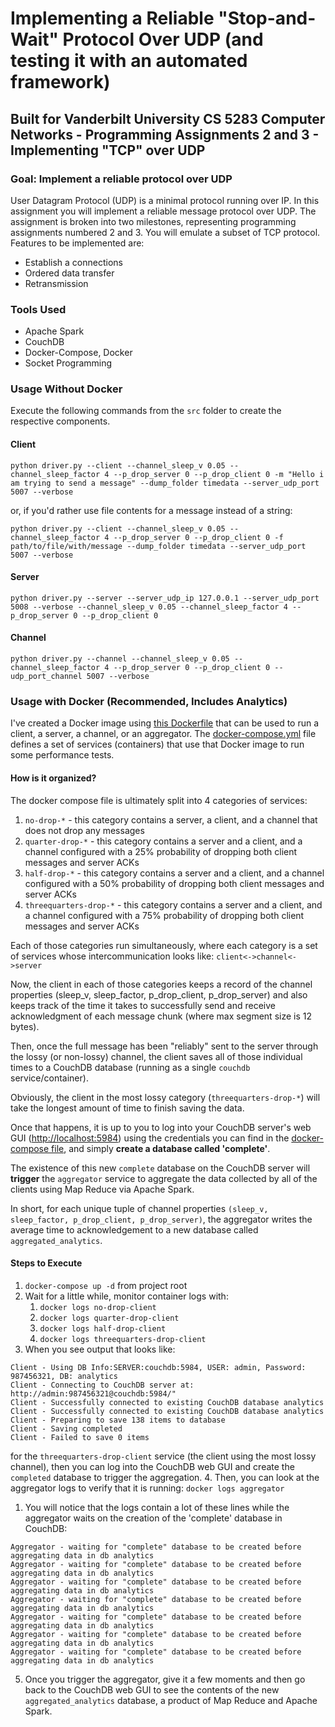 # Implementing a Reliable "Stop-and-Wait" Protocol Over UDP (and testing it with an automated framework)
## Built for Vanderbilt University CS 5283 Computer Networks - Programming Assignments 2 and 3 - Implementing "TCP" over UDP
### Goal: Implement a reliable protocol over UDP
User Datagram Protocol (UDP) is a minimal protocol running over IP. In this assignment you will implement a reliable message protocol over UDP. The assignment is broken into two milestones, representing programming assignments numbered 2 and 3. You will emulate a subset of TCP protocol. Features to be implemented are:
- Establish a connections
- Ordered data transfer
- Retransmission

### Tools Used
* Apache Spark
* CouchDB
* Docker-Compose, Docker
* Socket Programming

### Usage Without Docker
Execute the following commands from the `src` folder to create the respective components.
#### Client
```
python driver.py --client --channel_sleep_v 0.05 --channel_sleep_factor 4 --p_drop_server 0 --p_drop_client 0 -m "Hello i am trying to send a message" --dump_folder timedata --server_udp_port 5007 --verbose
```

or, if you'd rather use file contents for a message instead of a string:

```
python driver.py --client --channel_sleep_v 0.05 --channel_sleep_factor 4 --p_drop_server 0 --p_drop_client 0 -f path/to/file/with/message --dump_folder timedata --server_udp_port 5007 --verbose
```
#### Server
```
python driver.py --server --server_udp_ip 127.0.0.1 --server_udp_port 5008 --verbose --channel_sleep_v 0.05 --channel_sleep_factor 4 --p_drop_server 0 --p_drop_client 0
```
#### Channel
```
python driver.py --channel --channel_sleep_v 0.05 --channel_sleep_factor 4 --p_drop_server 0 --p_drop_client 0 --udp_port_channel 5007 --verbose
```


### Usage with Docker (Recommended, Includes Analytics)
I've created a Docker image using [this Dockerfile](Dockerfile) that can be used to run a client, a server, a channel, or an aggregator. The [docker-compose.yml](docker-compose.yml) file defines a set of services (containers) that use that Docker image to run some performance tests.
#### How is it organized?
The docker compose file is ultimately split into 4 categories of services:
1. `no-drop-*` - this category contains a server, a client, and a channel that does not drop any messages
2. `quarter-drop-*` - this category contains a server and a client, and a channel configured with a 25% probability of dropping both client messages and server ACKs
3. `half-drop-*` - this category contains a server and a client, and a channel configured with a 50% probability of dropping both client messages and server ACKs
4. `threequarters-drop-*` - this category contains a server and a client, and a channel configured with a 75% probability of dropping both client messages and server ACKs

Each of those categories run simultaneously, where each category is a set of services whose intercommunication looks like: `client<->channel<->server`

Now, the client in each of those categories keeps a record of the channel properties (sleep_v, sleep_factor, p_drop_client, p_drop_server) and also keeps track of the time it takes to successfully send and receive acknowledgment of each message chunk (where max segment size is 12 bytes).

Then, once the full message has been "reliably" sent to the server through the lossy (or non-lossy) channel, the client saves all of those individual times to a CouchDB database (running as a single `couchdb` service/container).

Obviously, the client in the most lossy category (`threequarters-drop-*`) will take the longest amount of time to finish saving the data.

Once that happens, it is up to you to log into your CouchDB server's web GUI ([http://localhost:5984](http://localhost:5984)) using the credentials you can find in the [docker-compose file](docker-compose.yml), and simply **create a database called 'complete'**.

The existence of this new `complete` database on the CouchDB server will **trigger** the `aggregator` service to aggregate the data collected by all of the clients using Map Reduce via Apache Spark.

In short, for each unique tuple of channel properties `(sleep_v, sleep_factor, p_drop_client, p_drop_server)`, the aggregator writes the average time to acknowledgement to a new database called `aggregated_analytics`.

#### Steps to Execute
1. `docker-compose up -d` from project root
2. Wait for a little while, monitor container logs with:
   1. `docker logs no-drop-client`
   2. `docker logs quarter-drop-client`
   3. `docker logs half-drop-client`
   4. `docker logs threequarters-drop-client`
3. When you see output that looks like:
```
Client - Using DB Info:SERVER:couchdb:5984, USER: admin, Password: 987456321, DB: analytics
Client - Connecting to CouchDB server at: http://admin:987456321@couchdb:5984/"
Client - Successfully connected to existing CouchDB database analytics
Client - Successfully connected to existing CouchDB database analytics
Client - Preparing to save 138 items to database
Client - Saving completed
Client - Failed to save 0 items
```
for the `threequarters-drop-client` service (the client using the most lossy channel), then you can log into the CouchDB web GUI and create the `completed` database to trigger the aggregation.
4. Then, you can look at the aggregator logs to verify that it is running: `docker logs aggregator`
   1. You will notice that the logs contain a lot of these lines while the aggregator waits on the creation of the 'complete' database in CouchDB:
```
Aggregator - waiting for "complete" database to be created before aggregating data in db analytics
Aggregator - waiting for "complete" database to be created before aggregating data in db analytics
Aggregator - waiting for "complete" database to be created before aggregating data in db analytics
Aggregator - waiting for "complete" database to be created before aggregating data in db analytics
Aggregator - waiting for "complete" database to be created before aggregating data in db analytics
Aggregator - waiting for "complete" database to be created before aggregating data in db analytics
Aggregator - waiting for "complete" database to be created before aggregating data in db analytics
```
5. Once you trigger the aggregator, give it a few moments and then go back to the CouchDB web GUI to see the contents of the new `aggregated_analytics` database, a product of Map Reduce and Apache Spark.